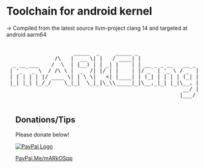 
#  Toolchain for android kernel

-> Compiled from the latest source llvm-project clang 14 and targeted at android aarm64

<pre>                                                           
                     _____  _     _____ _                         __ _  _   
               /\   |  __ \| |   / ____| |                       /_ | || |  
  _ __ ___    /  \  | |__) | | _| |    | | __ _ _ __   __ _ ______| | || |_ 
 | '_ ` _ \  / /\ \ |  _  /| |/ | |    | |/ _` | '_ \ / _` |______| |__   _|
 | | | | | |/ ____ \| | \ \|   <| |____| | (_| | | | | (_| |      | |  | |  
 |_| |_| |_/_/    \_|_|  \_|_|\_\\_____|_|\__,_|_| |_|\__, |      |_|  |_|  
                                                       __/ |                
                                                      |___/                    
                                                      
</pre>
<ul>
<h2>Donations/Tips</h2>
<p>Please donate below!</p>
<p><a href="https://www.paypal.com/paypalme/mARkOSpp" rel="nofollow" target="_blank"><img src="https://www.paypalobjects.com/webstatic/mktg/Logo/pp-logo-100px.png" border="0" alt="PayPal Logo"></a></p>
<p><a href="https://PayPal.Me/mARkOSpp" rel="nofollow" target="_blank">PayPal.Me/mARkOSpp</a></p>
</ul>

